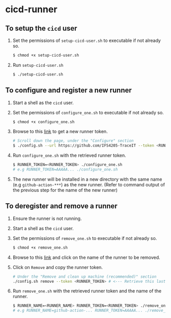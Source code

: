 # cicd-runner

## To setup the `cicd` user

1) Set the permissions of `setup-cicd-user.sh` to executable if not already so.
    ```bash
    $ chmod +x setup-cicd-user.sh
    ```
2) Run `setup-cicd-user.sh`
    ```bash
    $ ./setup-cicd-user.sh
    ```

## To configure and register a new runner 

1) Start a shell as the `cicd` user.

2) Set the permissions of `configure_one.sh` to executable if not already so.
    ```bash
    $ chmod +x configure_one.sh
    ```

3) Browse to this [link](https://github.com/organizations/IFS4205-TraceIT/settings/actions/runners/new?arch=x64&os=linux) to get a new runner token.
    ```bash
    # Scroll down the page, under the "Configure" section
    $ ./config.sh --url https://github.com/IFS4205-TraceIT --token <RUNNER_TOKEN> # <--- Retrieve this last value
    ```

4) Run `configure_one.sh` with the retrieved runner token.
    ```bash
    $ RUNNER_TOKEN=<RUNNER_TOKEN> ./configure_one.sh
    # e.g RUNNER_TOKEN=AAAAA... ./configure_one.sh
    ```

5) The new runner will be installed in a new directory with the same name (e.g `github-action-***`) as the new runner. (Refer to command output of the previous step for the name of the new runner)

## To deregister and remove a runner

1) Ensure the runner is not running.

2) Start a shell as the `cicd` user.

3) Set the permissions of `remove_one.sh` to executable if not already so.
    ```bash
    $ chmod +x remove_one.sh
    ```

4) Browse to this [link](https://github.com/organizations/IFS4205-TraceIT/settings/actions/runners) and click on the name of the runner to be removed.

5) Click on `Remove` and copy the runner token.
    ```bash
    # Under the "Remove and clean up machine (recommended)" section
    ./config.sh remove --token <RUNNER_TOKEN> # <--- Retrieve this last value
    ```

6) Run `remove_one.sh` with the retrieved runner token and the name of the runner.
    ```bash
    $ RUNNER_NAME=<RUNNER_NAME> RUNNER_TOKEN=<RUNNER_TOKEN> ./remove_one.sh
    # e.g RUNNER_NAME=github-action-... RUNNER_TOKEN=AAAAA... ./remove_one.sh
    ```